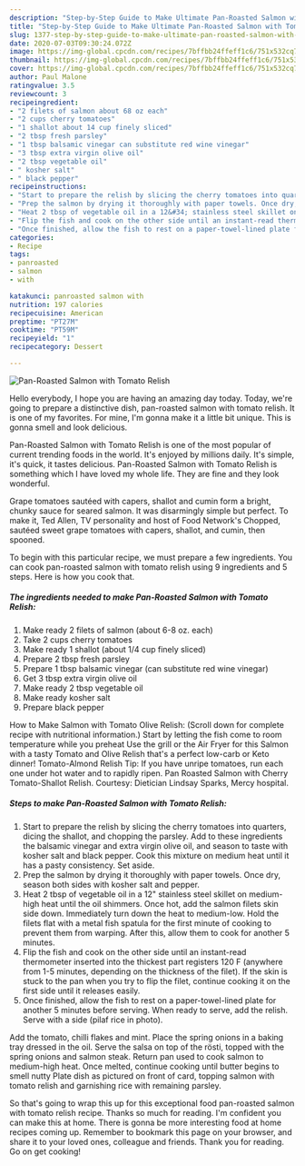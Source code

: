 ```yaml
---
description: "Step-by-Step Guide to Make Ultimate Pan-Roasted Salmon with Tomato Relish"
title: "Step-by-Step Guide to Make Ultimate Pan-Roasted Salmon with Tomato Relish"
slug: 1377-step-by-step-guide-to-make-ultimate-pan-roasted-salmon-with-tomato-relish
date: 2020-07-03T09:30:24.072Z
image: https://img-global.cpcdn.com/recipes/7bffbb24ffeff1c6/751x532cq70/pan-roasted-salmon-with-tomato-relish-recipe-main-photo.jpg
thumbnail: https://img-global.cpcdn.com/recipes/7bffbb24ffeff1c6/751x532cq70/pan-roasted-salmon-with-tomato-relish-recipe-main-photo.jpg
cover: https://img-global.cpcdn.com/recipes/7bffbb24ffeff1c6/751x532cq70/pan-roasted-salmon-with-tomato-relish-recipe-main-photo.jpg
author: Paul Malone
ratingvalue: 3.5
reviewcount: 3
recipeingredient:
- "2 filets of salmon about 68 oz each"
- "2 cups cherry tomatoes"
- "1 shallot about 14 cup finely sliced"
- "2 tbsp fresh parsley"
- "1 tbsp balsamic vinegar can substitute red wine vinegar"
- "3 tbsp extra virgin olive oil"
- "2 tbsp vegetable oil"
- " kosher salt"
- " black pepper"
recipeinstructions:
- "Start to prepare the relish by slicing the cherry tomatoes into quarters, dicing the shallot, and chopping the parsley. Add to these ingredients the balsamic vinegar and extra virgin olive oil, and season to taste with kosher salt and black pepper. Cook this mixture on medium heat until it has a pasty consistency. Set aside."
- "Prep the salmon by drying it thoroughly with paper towels. Once dry, season both sides with kosher salt and pepper."
- "Heat 2 tbsp of vegetable oil in a 12&#34; stainless steel skillet on medium-high heat until the oil shimmers. Once hot, add the salmon filets skin side down. Immediately turn down the heat to medium-low. Hold the filets flat with a metal fish spatula for the first minute of cooking to prevent them from warping. After this, allow them to cook for another 5 minutes."
- "Flip the fish and cook on the other side until an instant-read thermometer inserted into the thickest part registers 120 F (anywhere from 1-5 minutes, depending on the thickness of the filet). If the skin is stuck to the pan when you try to flip the filet, continue cooking it on the first side until it releases easily."
- "Once finished, allow the fish to rest on a paper-towel-lined plate for another 5 minutes before serving. When ready to serve, add the relish. Serve with a side (pilaf rice in photo)."
categories:
- Recipe
tags:
- panroasted
- salmon
- with

katakunci: panroasted salmon with 
nutrition: 197 calories
recipecuisine: American
preptime: "PT27M"
cooktime: "PT59M"
recipeyield: "1"
recipecategory: Dessert

---
```



![Pan-Roasted Salmon with Tomato Relish](https://img-global.cpcdn.com/recipes/7bffbb24ffeff1c6/751x532cq70/pan-roasted-salmon-with-tomato-relish-recipe-main-photo.jpg)

Hello everybody, I hope you are having an amazing day today. Today, we're going to prepare a distinctive dish, pan-roasted salmon with tomato relish. It is one of my favorites. For mine, I'm gonna make it a little bit unique. This is gonna smell and look delicious.

Pan-Roasted Salmon with Tomato Relish is one of the most popular of current trending foods in the world. It's enjoyed by millions daily. It's simple, it's quick, it tastes delicious. Pan-Roasted Salmon with Tomato Relish is something which I have loved my whole life. They are fine and they look wonderful.

Grape tomatoes sautéed with capers, shallot and cumin form a bright, chunky sauce for seared salmon. It was disarmingly simple but perfect. To make it, Ted Allen, TV personality and host of Food Network&#39;s Chopped, sautéed sweet grape tomatoes with capers, shallot, and cumin, then spooned.


To begin with this particular recipe, we must prepare a few ingredients. You can cook pan-roasted salmon with tomato relish using 9 ingredients and 5 steps. Here is how you cook that.

<!--inarticleads1-->

##### The ingredients needed to make Pan-Roasted Salmon with Tomato Relish:

1. Make ready 2 filets of salmon (about 6-8 oz. each)
1. Take 2 cups cherry tomatoes
1. Make ready 1 shallot (about 1/4 cup finely sliced)
1. Prepare 2 tbsp fresh parsley
1. Prepare 1 tbsp balsamic vinegar (can substitute red wine vinegar)
1. Get 3 tbsp extra virgin olive oil
1. Make ready 2 tbsp vegetable oil
1. Make ready  kosher salt
1. Prepare  black pepper


How to Make Salmon with Tomato Olive Relish: (Scroll down for complete recipe with nutritional information.) Start by letting the fish come to room temperature while you preheat Use the grill or the Air Fryer for this Salmon with a tasty Tomato and Olive Relish that&#39;s a perfect low-carb or Keto dinner! Tomato-Almond Relish Tip: If you have unripe tomatoes, run each one under hot water and to rapidly ripen. Pan Roasted Salmon with Cherry Tomato-Shallot Relish. Courtesy: Dietician Lindsay Sparks, Mercy hospital. 

<!--inarticleads2-->

##### Steps to make Pan-Roasted Salmon with Tomato Relish:

1. Start to prepare the relish by slicing the cherry tomatoes into quarters, dicing the shallot, and chopping the parsley. Add to these ingredients the balsamic vinegar and extra virgin olive oil, and season to taste with kosher salt and black pepper. Cook this mixture on medium heat until it has a pasty consistency. Set aside.
1. Prep the salmon by drying it thoroughly with paper towels. Once dry, season both sides with kosher salt and pepper.
1. Heat 2 tbsp of vegetable oil in a 12&#34; stainless steel skillet on medium-high heat until the oil shimmers. Once hot, add the salmon filets skin side down. Immediately turn down the heat to medium-low. Hold the filets flat with a metal fish spatula for the first minute of cooking to prevent them from warping. After this, allow them to cook for another 5 minutes.
1. Flip the fish and cook on the other side until an instant-read thermometer inserted into the thickest part registers 120 F (anywhere from 1-5 minutes, depending on the thickness of the filet). If the skin is stuck to the pan when you try to flip the filet, continue cooking it on the first side until it releases easily.
1. Once finished, allow the fish to rest on a paper-towel-lined plate for another 5 minutes before serving. When ready to serve, add the relish. Serve with a side (pilaf rice in photo).


Add the tomato, chilli flakes and mint. Place the spring onions in a baking tray dressed in the oil. Serve the salsa on top of the rösti, topped with the spring onions and salmon steak. Return pan used to cook salmon to medium-high heat. Once melted, continue cooking until butter begins to smell nutty Plate dish as pictured on front of card, topping salmon with tomato relish and garnishing rice with remaining parsley. 

So that's going to wrap this up for this exceptional food pan-roasted salmon with tomato relish recipe. Thanks so much for reading. I'm confident you can make this at home. There is gonna be more interesting food at home recipes coming up. Remember to bookmark this page on your browser, and share it to your loved ones, colleague and friends. Thank you for reading. Go on get cooking!
